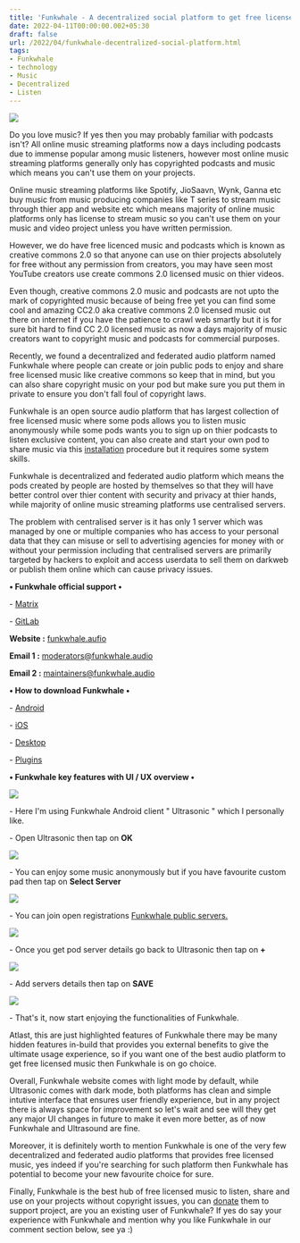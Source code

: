 ```yaml
---
title: 'Funkwhale - A decentralized social platform to get free licensed music.'
date: 2022-04-11T00:00:00.002+05:30
draft: false
url: /2022/04/funkwhale-decentralized-social-platform.html
tags: 
- Funkwhale
- technology
- Music
- Decentralized
- Listen
---
```


 [![](https://lh3.googleusercontent.com/-USLVv56_LXM/YlSpAnr_dkI/AAAAAAAAKJQ/x3ANUwiBPsYDIXtGLdq8Lsx3-YsBHcnsACNcBGAsYHQ/s1600/1649715454452346-0.png)](https://lh3.googleusercontent.com/-USLVv56_LXM/YlSpAnr_dkI/AAAAAAAAKJQ/x3ANUwiBPsYDIXtGLdq8Lsx3-YsBHcnsACNcBGAsYHQ/s1600/1649715454452346-0.png) 

  

  

  

Do you love music? If yes then you may probably familiar with podcasts isn't? All online music streaming platforms now a days including podcasts due to immense popular among music listeners, however most online music streaming platforms generally only has copyrighted podcasts and music which means you can't use them on your projects.

  

Online music streaming platforms like Spotify, JioSaavn, Wynk, Ganna etc buy music from music producing companies like T series to stream music through thier app and website etc which means majority of online music platforms only has license to stream music so you can't use them on your music and video project unless you have written permission.

  

However, we do have free licenced music and podcasts which is known as creative commons 2.0 so that anyone can use on thier projects absolutely for free without any permission from creators, you may have seen most YouTube creators use create commons 2.0 licensed music on thier videos.

  

Even though, creative commons 2.0 music and podcasts are not upto the mark of copyrighted music because of being free yet you can find some cool and amazing CC2.0 aka creative commons 2.0 licensed music out there on internet if you have the patience to crawl web smartly but it is for sure bit hard to find CC 2.0 licensed music as now a days majority of music creators want to copyright music and podcasts for commercial purposes.

  

Recently, we found a decentralized and federated audio platform named Funkwhale where people can create or join public pods to enjoy and share free licensed music like creative commons so keep that in mind, but you can also share copyright music on your pod but make sure you put them in private to ensure you don't fall foul of copyright laws.

  

Funkwhale is an open source audio platform that has largest collection of free licensed music where some pods allows you to listen music anonymously while some pods wants you to sign up on thier podcasts to listen exclusive content, you can also create and start your own pod to share music via this [installation](https://docs.funkwhale.audio/installation/) procedure but it requires some system skills.  

  

Funkwhale is decentralized and federated audio platform which means the pods created by people are hosted by themselves so that they will have better control over thier content with security and privacy at thier hands, while majority of online music streaming platforms use centralised servers.

  

The problem with centralised server is it has only 1 server which was managed by one or multiple companies who has access to your personal data that they can misuse or sell to advertising agencies for money with or without your permission including that centralised servers are primarily targeted by hackers to exploit and access userdata to sell them on darkweb or publish them online which can cause privacy issues.

  

**• Funkwhale official support •**

\- [Matrix](https://riot.im/app/#/group/+funkwhale:matrix.org)

\- [GitLab](https://dev.funkwhale.audio/funkwhale/)

  

**Website :** [funkwhale.aufio](http://funkwhale.aufio)

**Email 1 :** [moderators@funkwhale.audio](mailto:moderators@funkwhale.audio)

**Email 2 :** [maintainers@funkwhale.audio](mailto:maintainers@funkwhale.audio)

**• How to download Funkwhale •**

\- [Android](https://funkwhale.audio/en_US/apps)

\- [iOS](https://funkwhale.audio/en_US/apps)

\- [Desktop](https://funkwhale.audio/en_US/apps)

\- [Plugins](https://funkwhale.audio/en_US/apps)

**• Funkwhale key features with UI / UX overview •**

 **[![](https://lh3.googleusercontent.com/-xa-drG3doqM/YlSo_q_QNSI/AAAAAAAAKJM/5vgjYgwNPosH-WaEIHrNo0GMXRcZ5_WYwCNcBGAsYHQ/s1600/1649715450697895-1.png)](https://lh3.googleusercontent.com/-xa-drG3doqM/YlSo_q_QNSI/AAAAAAAAKJM/5vgjYgwNPosH-WaEIHrNo0GMXRcZ5_WYwCNcBGAsYHQ/s1600/1649715450697895-1.png)** 

\- Here I'm using Funkwhale Android client " Ultrasonic " which I personally like.

  

\- Open Ultrasonic then tap on **OK** 

  

 [![](https://lh3.googleusercontent.com/-3DnHgg_4Po8/YlSo-qrPRvI/AAAAAAAAKJI/2AkcLgwkLb80bONp7osxopPB3tHgXYDlgCNcBGAsYHQ/s1600/1649715447465860-2.png)](https://lh3.googleusercontent.com/-3DnHgg_4Po8/YlSo-qrPRvI/AAAAAAAAKJI/2AkcLgwkLb80bONp7osxopPB3tHgXYDlgCNcBGAsYHQ/s1600/1649715447465860-2.png) 

  

\- You can enjoy some music anonymously but if you have favourite custom pad then tap on **Select Server**

 **[![](https://lh3.googleusercontent.com/-3JgEW7K_snQ/YlSo9kTRliI/AAAAAAAAKJE/0mh04JjjnhwN5wEoE25eB9bELH4cjaWsgCNcBGAsYHQ/s1600/1649715443327291-3.png)](https://lh3.googleusercontent.com/-3JgEW7K_snQ/YlSo9kTRliI/AAAAAAAAKJE/0mh04JjjnhwN5wEoE25eB9bELH4cjaWsgCNcBGAsYHQ/s1600/1649715443327291-3.png)** 

\- You can join open registrations [Funkwhale public servers.](https://network.funkwhale.audio/dashboards/)

  

 [![](https://lh3.googleusercontent.com/-yL0byB9x_1U/YlSo8-T-lvI/AAAAAAAAKJA/HYnaZAnMl40OH7wRXEd8zTJmeafqvPU2wCNcBGAsYHQ/s1600/1649715439169692-4.png)](https://lh3.googleusercontent.com/-yL0byB9x_1U/YlSo8-T-lvI/AAAAAAAAKJA/HYnaZAnMl40OH7wRXEd8zTJmeafqvPU2wCNcBGAsYHQ/s1600/1649715439169692-4.png) 

  

\- Once you get pod server details go back to Ultrasonic then tap on **+**

 **[![](https://lh3.googleusercontent.com/-KYXWiW7fz5w/YlSo7qu6ZwI/AAAAAAAAKI8/EbEUeOTaYlQ_Lq6cYWIBZguQppwKoQLGwCNcBGAsYHQ/s1600/1649715434445456-5.png)](https://lh3.googleusercontent.com/-KYXWiW7fz5w/YlSo7qu6ZwI/AAAAAAAAKI8/EbEUeOTaYlQ_Lq6cYWIBZguQppwKoQLGwCNcBGAsYHQ/s1600/1649715434445456-5.png)** 

\- Add servers details then tap on **SAVE**

  

 [![](https://lh3.googleusercontent.com/-vXVViXkzCJQ/YlSo6cAeXHI/AAAAAAAAKI4/QUbE-zHc6DcyZ5e6gsLK_iK3Ke2PUrnRQCNcBGAsYHQ/s1600/1649715428412207-6.png)](https://lh3.googleusercontent.com/-vXVViXkzCJQ/YlSo6cAeXHI/AAAAAAAAKI4/QUbE-zHc6DcyZ5e6gsLK_iK3Ke2PUrnRQCNcBGAsYHQ/s1600/1649715428412207-6.png) 

  

\- That's it, now start enjoying the functionalities of Funkwhale.

  

Atlast, this are just highlighted features of Funkwhale there may be many hidden features in-build that provides you external benefits to give the ultimate usage experience, so if you want one of the best audio platform to get free licensed music then Funkwhale is on go choice.

  

Overall, Funkwhale website comes with light mode by default, while Ultrasonic comes with dark mode, both platforms has clean and simple intutive interface that ensures user friendly experience, but in any project there is always space for improvement so let's wait and see will they get any major UI changes in future to make it even more better, as of now Funkwhale and Ultrasound are fine.

  

Moreover, it is definitely worth to mention Funkwhale is one of the very few decentralized and federated audio platforms that provides free licensed music, yes indeed if you're searching for such platform then Funkwhale has potential to become your new favourite choice for sure.

  

Finally, Funkwhale is the best hub of free licensed music to listen, share and use on your projects without copyright issues, you can [donate](https://funkwhale.audio/support-us) them to support project, are you an existing user of Funkwhale? If yes do say your experience with Funkwhale and mention why you like Funkwhale in our comment section below, see ya :)